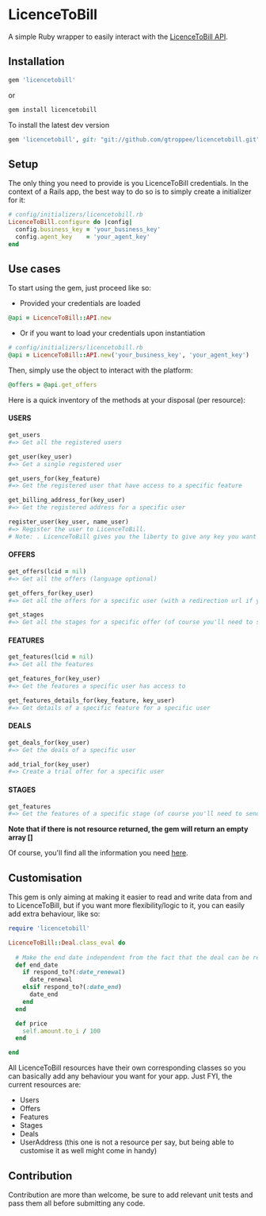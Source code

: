# LicenceToBill

A simple Ruby wrapper to easily interact with the [LicenceToBill API](https://api.licencetobill.com/?lcid=12).

## Installation

```ruby
gem 'licencetobill'
```
or 

```ruby
gem install licencetobill
```

To install the latest dev version

```ruby
gem 'licencetobill', git: "git://github.com/gtroppee/licencetobill.git"
```

## Setup
The only thing you need to provide is you LicenceToBill credentials. In the context of a Rails app, the best way to do so is to simply create a initializer for it:

```ruby
# config/initializers/licencetobill.rb
LicenceToBill.configure do |config|
  config.business_key = 'your_business_key'
  config.agent_key    = 'your_agent_key'
end
```

## Use cases
To start using the gem, just proceed like so:

* Provided your credentials are loaded
```ruby
@api = LicenceToBill::API.new
```

* Or if you want to load your credentials upon instantiation
```ruby
# config/initializers/licencetobill.rb
@api = LicenceToBill::API.new('your_business_key', 'your_agent_key')
```

Then, simply use the object to interact with the platform:
```ruby
@offers = @api.get_offers
```

Here is a quick inventory of the methods at your disposal (per resource):

#### USERS

```ruby
get_users
#=> Get all the registered users

get_user(key_user)
#=> Get a single registered user

get_users_for(key_feature)
#=> Get the registered user that have access to a specific feature

get_billing_address_for(key_user)
#=> Get the registered address for a specific user

register_user(key_user, name_user)
#=> Register the user to LicenceToBill.
# Note: . LicenceToBill gives you the liberty to give any key you want when you register the user. Just make sure this is and will remain unique for each user.
```

#### OFFERS

```ruby
get_offers(lcid = nil)
#=> Get all the offers (language optional)

get_offers_for(key_user)
#=> Get all the offers for a specific user (with a redirection url if you choose to host the offers page directly in your app)

get_stages
#=> Get all the stages for a specific offer (of course you'll need to send this message to an offer object = @offer.get_stages)
```

#### FEATURES
```ruby
get_features(lcid = nil)
#=> Get all the features

get_features_for(key_user)
#=> Get the features a specific user has access to

get_features_details_for(key_feature, key_user)
#=> Get details of a specific feature for a specific user
```
#### DEALS
```ruby
get_deals_for(key_user)
#=> Get the deals of a specific user

add_trial_for(key_user)
#=> Create a trial offer for a specific user
```

#### STAGES
```ruby
get_features
#=> Get the features of a specific stage (of course you'll need to send this message to a stage object = @stage.get_features)
```
**Note that if there is not resource returned, the gem will return an empty array []**

Of course, you'll find all the information you need [here](https://api.licencetobill.com/?lcid=12).

## Customisation
This gem is only aiming at making it easier to read and write data from and to LicenceToBill, but if you want more flexibility/logic to it, you can easily add extra behaviour, like so:

```ruby
require 'licencetobill'

LicenceToBill::Deal.class_eval do
  
  # Make the end date independent from the fact that the deal can be renewed or not
  def end_date
    if respond_to?(:date_renewal)
      date_renewal
    elsif respond_to?(:date_end)
      date_end
    end
  end

  def price
    self.amount.to_i / 100
  end

end
```
All LicenceToBill resources have their own corresponding classes so you can basically add any behaviour you want for your app. Just FYI, the current resources are:

* Users
* Offers
* Features
* Stages
* Deals
* UserAddress (this one is not a resource per say, but being able to customise it as well might come in handy)


## Contribution
Contribution are more than welcome, be sure to add relevant unit tests and pass them all before submitting any code.

